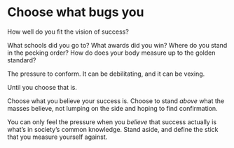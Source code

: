 # Choose what bugs you


How well do you fit the vision of success?

What schools did you go to? What awards did you win? Where do you stand in the
pecking order? How do does your body measure up to the golden standard?

The pressure to conform. It can be debilitating, and it can be vexing.

Until you choose that is.

Choose what you believe your success is. Choose to stand _above_ what the
masses believe, not lumping on the side and hoping to find confirmation.

You can only feel the pressure when you _believe_ that success actually is
what’s in society’s common knowledge. Stand aside, and define the stick that
you measure yourself against.

